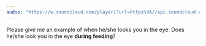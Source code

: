 ```yaml
---
audio: "https://w.soundcloud.com/player/?url=https%3A//api.soundcloud.com/tracks/1406302618%3Fsecret_token%3Ds-h23TTdiHwA1&color=%23ff5500&auto_play=true&hide_related=false&show_comments=true&show_user=true&show_reposts=false&show_teaser=true&visual=true"
---
```


Please give me an example of when he/she looks you in the eye. Does he/she look you in the eye <strong>during feeding</strong>?